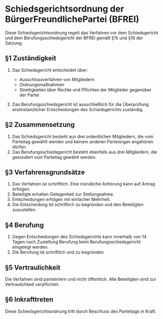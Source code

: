 # Schiedsgerichtsordnung der BürgerFreundlichePartei (BFREI)

Diese Schiedsgerichtsordnung regelt das Verfahren vor dem Schiedsgericht und dem Berufungsschiedsgericht der BFREI gemäß
§15 und §16 der Satzung.

## §1 Zuständigkeit

1. Das Schiedsgericht entscheidet über:
    - Ausschlussverfahren von Mitgliedern
    - Ordnungsmaßnahmen
    - Streitigkeiten über Rechte und Pflichten der Mitglieder gegenüber der Partei

2. Das Berufungsschiedsgericht ist ausschließlich für die Überprüfung erstinstanzlicher Entscheidungen des
   Schiedsgerichts zuständig.

## §2 Zusammensetzung

1. Das Schiedsgericht besteht aus drei ordentlichen Mitgliedern, die vom Parteitag gewählt werden und keinem anderen
   Parteiorgan angehören dürfen.
2. Das Berufungsschiedsgericht besteht ebenfalls aus drei Mitgliedern, die gesondert vom Parteitag gewählt werden.

## §3 Verfahrensgrundsätze

1. Das Verfahren ist schriftlich. Eine mündliche Anhörung kann auf Antrag erfolgen.
2. Beteiligte erhalten Gelegenheit zur Stellungnahme.
3. Entscheidungen erfolgen mit einfacher Mehrheit.
4. Die Entscheidung ist schriftlich zu begründen und den Beteiligten zuzustellen.

## §4 Berufung

1. Gegen Entscheidungen des Schiedsgerichts kann innerhalb von 14 Tagen nach Zustellung Berufung beim
   Berufungsschiedsgericht eingelegt werden.
2. Die Berufung ist schriftlich und zu begründen.

## §5 Vertraulichkeit

Die Verfahren sind parteiintern und nicht öffentlich. Alle Beteiligten sind zur Vertraulichkeit verpflichtet.

## §6 Inkrafttreten

Diese Schiedsgerichtsordnung tritt durch Beschluss des Parteitags in Kraft.

